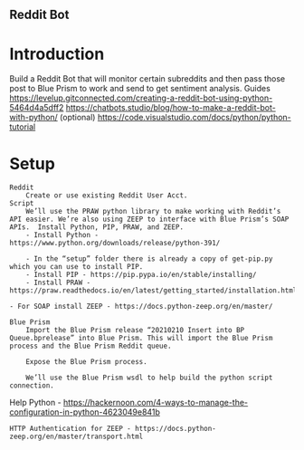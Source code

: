 ## Reddit Bot ##

# Introduction #

Build a Reddit Bot that will monitor certain subreddits and then pass those post to Blue Prism to work and send to get sentiment analysis. 
Guides
https://levelup.gitconnected.com/creating-a-reddit-bot-using-python-5464d4a5dff2
https://chatbots.studio/blog/how-to-make-a-reddit-bot-with-python/ (optional)
https://code.visualstudio.com/docs/python/python-tutorial

# Setup #
	Reddit 
		Create or use existing Reddit User Acct. 
	Script 
		We’ll use the PRAW python library to make working with Reddit’s API easier. We’re also using ZEEP to interface with Blue Prism’s SOAP APIs.  Install Python, PIP, PRAW, and ZEEP.
		- Install Python - https://www.python.org/downloads/release/python-391/

		- In the “setup” folder there is already a copy of get-pip.py which you can use to install PIP.
		- Install PIP - https://pip.pypa.io/en/stable/installing/
		- Install PRAW - https://praw.readthedocs.io/en/latest/getting_started/installation.html

	- For SOAP install ZEEP - https://docs.python-zeep.org/en/master/

	Blue Prism 
		Import the Blue Prism release “20210210 Insert into BP Queue.bprelease” into Blue Prism. This will import the Blue Prism process and the Blue Prism Reddit queue.

		Expose the Blue Prism process.
 
		We’ll use the Blue Prism wsdl to help build the python script connection.

Help
	Python - https://hackernoon.com/4-ways-to-manage-the-configuration-in-python-4623049e841b
	
	HTTP Authentication for ZEEP - https://docs.python-zeep.org/en/master/transport.html

 
